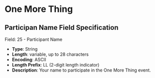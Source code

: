 # One More Thing

## Participan Name Field Specification

Field: 25 - Participant Name

- **Type**: String
- **Length**: variable, up to 28 characters
- **Encoding**: ASCII
- **Length Prefix**: LL (2-digit length indicator)
- **Description**: Your name to participate in the One More Thing event.
